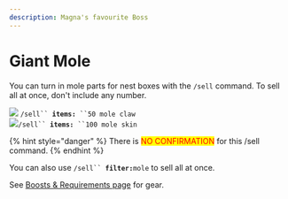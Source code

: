 ```yaml
---
description: Magna's favourite Boss
---
```


# Giant Mole

You can turn in mole parts for nest boxes with the `/sell` command. To sell all at once, don't include any number.

![](<../.gitbook/assets/Mole claw.png>) `/sell`` `**`items:`**` ``50 mole claw`\
![](<../.gitbook/assets/Mole skin.png>)`/sell`` `**`items:`**` ``100 mole skin`

{% hint style="danger" %}
There is <mark style="color:red;">NO CONFIRMATION</mark> for this /sell command.
{% endhint %}

You can also use `/sell`` `**`filter:`**`mole` to sell all at once.

See [Boosts & Requirements page](https://wiki.oldschool.gg/bosses/boosts-and-requirements) for gear.

